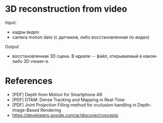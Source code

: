 # 3D reconstruction from video

Input:

- кадры видео
- camera motion data (с датчиков, либо восстановленная по видео)

Output

- восстановленная 3D сцена. В идеале -- файл, открываемый в каком-либо 3D viewer-е.

# References

- [PDF] Depth from Motion for Smartphone AR
- [PDF] DTAM: Dense Tracking and Mapping in Real-Time
- [PDF] Joint Projection Filling method for occlusion handling in Depth-Image-Based Rendering
- https://developers.google.com/ar/discover/concepts
